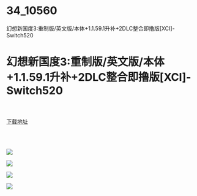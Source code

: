 # 34_10560
幻想新国度3:重制版/英文版/本体+1.1.59.1升补+2DLC整合即撸版[XCI]-Switch520
# 幻想新国度3:重制版/英文版/本体+1.1.59.1升补+2DLC整合即撸版[XCI]-Switch520
 <br/></br>
[下载地址](https://www.switch520.cc/article/10560 "下载地址")
<br/></br>

<p>&nbsp;</p>
<p><img src="https://www.switch520.cc/muke_img/upload_art_editor_20210313-1_452d9fecba1a36c934a8f325895f5442.jpg"></p>
<p><img src="https://www.switch520.cc/muke_img/upload_art_editor_20210313-1_89420cf524819416d38d3f6e06a55409.jpg"></p>
<p><img src="https://www.switch520.cc/muke_img/upload_art_editor_20210313-1_d5ddf16ec345a31b8d338468fa22082f.jpg"></p>
<p><img src="https://www.switch520.cc/muke_img/upload_art_editor_20210313-1_292a3e280582969f1f103a716db51027.jpg"><strong>&nbsp;</strong></p>
